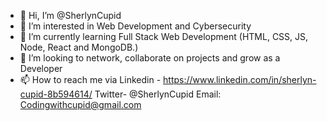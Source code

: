 - 👋 Hi, I’m @SherlynCupid
- 👀 I’m interested in Web Development and Cybersecurity
- 🌱 I’m currently learning Full Stack Web Development (HTML, CSS, JS, Node, React and MongoDB.)
- 💞️ I’m looking to network, collaborate on projects and grow as a Developer
- 📫 How to reach me via Linkedin - https://www.linkedin.com/in/sherlyn-cupid-8b594614/  Twitter- @SherlynCupid Email: Codingwithcupid@gmail.com

<!---
SherlynCupid/SherlynCupid is a ✨ special ✨ repository because its `README.md` (this file) appears on your GitHub profile.
You can click the Preview link to take a look at your changes.
--->
